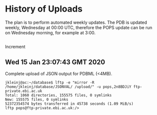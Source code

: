 # History of Uploads
The plan is to perform automated weekly updates.
The PDB is updated weekly, Wednesday at 00:00 UTC,
therefore the POPS update can be run on Wednesday morning,
for example at 3:00.

## 
Increment

## Wed 15 Jan 23:07:43 GMT 2020
Complete upload of JSON output for PDBML (<4MB).

```
jkleinj@ac:~/database$ lftp -e "mirror -R /home/jkleinj/database/JSONVAL/ /upload/" -u pops,2n8BDJiY ftp-private.ebi.ac.uk
Total: 1060 directories, 155575 files, 0 symlinks
New: 155575 files, 0 symlinks
52372354574 bytes transferred in 45738 seconds (1.09 MiB/s)
lftp pops@ftp-private.ebi.ac.uk:/>
```

